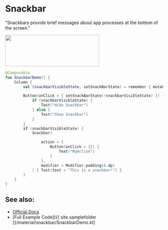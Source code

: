 <!---
This is the API of version 1.0.2
-->
# Snackbar

"Snackbars provide brief messages about app processes at the bottom of the screen."
    
<p align="left">
  <img src ="{{ site.images }}/material/snackbar/snackbarDemo.png" height=100 width=300 />
</p>


```kotlin
@Composable
fun SnackbarDemo() {
    Column {
        val (snackbarVisibleState, setSnackBarState) = remember { mutableStateOf(false) }

        Button(onClick = { setSnackBarState(!snackbarVisibleState) }) {
            if (snackbarVisibleState) {
                Text("Hide Snackbar")
            } else {
                Text("Show Snackbar")
            }
        }
        if (snackbarVisibleState) {
            Snackbar(

                action = {
                    Button(onClick = {}) {
                        Text("MyAction")
                    }
                },
                modifier = Modifier.padding(8.dp)
            ) { Text(text = "This is a snackbar!") }
        }
    }
}
```


## See also:
* [Official Docs](https://developer.android.com/reference/kotlin/androidx/compose/material/package-summary#snackbar)
* [Full Example Code]({{ site.samplefolder }}/material/snackbar/SnackbarDemo.kt)
